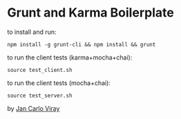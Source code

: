 Grunt and Karma Boilerplate
===========================

to install and run:

`npm install -g grunt-cli && npm install && grunt`

to run the client tests (karma+mocha+chai):

`source test_client.sh`

to run the client tests (mocha+chai):

`source test_server.sh`

by [Jan Carlo Viray](http://www.jancarloviray.com)